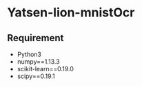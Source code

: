 # Yatsen-lion-mnistOcr

## Requirement
* Python3
* numpy==1.13.3
* scikit-learn==0.19.0
* scipy==0.19.1
